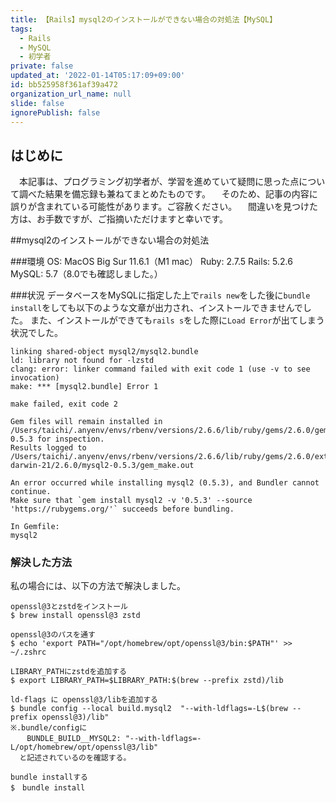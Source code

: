 ```yaml
---
title: 【Rails】mysql2のインストールができない場合の対処法【MySQL】
tags:
  - Rails
  - MySQL
  - 初学者
private: false
updated_at: '2022-01-14T05:17:09+09:00'
id: bb525958f361af39a472
organization_url_name: null
slide: false
ignorePublish: false
---
```

## はじめに
　本記事は、プログラミング初学者が、学習を進めていて疑問に思った点について調べた結果を備忘録も兼ねてまとめたものです。
　そのため、記事の内容に誤りが含まれている可能性があります。ご容赦ください。
　間違いを見つけた方は、お手数ですが、ご指摘いただけますと幸いです。

##mysql2のインストールができない場合の対処法

###環境
OS: MacOS Big Sur 11.6.1（M1 mac）
Ruby: 2.7.5
Rails: 5.2.6
MySQL: 5.7（8.0でも確認しました。）

###状況
データベースをMySQLに指定した上で`rails new`をした後に`bundle install`をしても以下のような文章が出力され、インストールできませんでした。
また、インストールができても`rails s`をした際に`Load Error`が出てしまう状況でした。

```
linking shared-object mysql2/mysql2.bundle
ld: library not found for -lzstd
clang: error: linker command failed with exit code 1 (use -v to see invocation)
make: *** [mysql2.bundle] Error 1

make failed, exit code 2

Gem files will remain installed in /Users/taichi/.anyenv/envs/rbenv/versions/2.6.6/lib/ruby/gems/2.6.0/gems/mysql2-0.5.3 for inspection.
Results logged to
/Users/taichi/.anyenv/envs/rbenv/versions/2.6.6/lib/ruby/gems/2.6.0/extensions/x86_64-darwin-21/2.6.0/mysql2-0.5.3/gem_make.out

An error occurred while installing mysql2 (0.5.3), and Bundler cannot continue.
Make sure that `gem install mysql2 -v '0.5.3' --source 'https://rubygems.org/'` succeeds before bundling.

In Gemfile:
mysql2

```

### 解決した方法
私の場合には、以下の方法で解決しました。

```
openssl@3とzstdをインストール
$ brew install openssl@3 zstd

openssl@3のパスを通す
$ echo 'export PATH="/opt/homebrew/opt/openssl@3/bin:$PATH"' >> ~/.zshrc

LIBRARY_PATHにzstdを追加する
$ export LIBRARY_PATH=$LIBRARY_PATH:$(brew --prefix zstd)/lib

ld-flags に openssl@3/libを追加する
$ bundle config --local build.mysql2  "--with-ldflags=-L$(brew --prefix openssl@3)/lib"
※.bundle/configに
　  BUNDLE_BUILD__MYSQL2: "--with-ldflags=-L/opt/homebrew/opt/openssl@3/lib"
  と記述されているのを確認する。

bundle installする
$　bundle install

```
